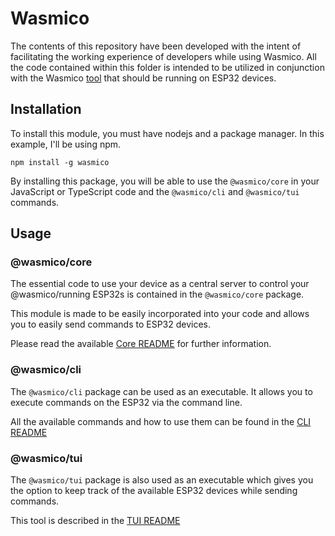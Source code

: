 # Wasmico

The contents of this repository have been developed with the intent of facilitating the working experience of developers while using Wasmico. All the code contained within this folder is intended to be utilized in conjunction with the Wasmico [tool](tool/) that should be running on ESP32 devices.

## Installation

To install this module, you must have nodejs and a package manager. In this example, I'll be using npm.

`npm install -g wasmico`

By installing this package, you will be able to use the `@wasmico/core` in your JavaScript or TypeScript code and the `@wasmico/cli` and `@wasmico/tui` commands.

## Usage

### @wasmico/core

The essential code to use your device as a central server to control your @wasmico/running ESP32s is contained in the `@wasmico/core` package.

This module is made to be easily incorporated into your code and allows you to easily send commands to ESP32 devices.

Please read the available [Core README](./core/README.md) for further information.

### @wasmico/cli

The `@wasmico/cli` package can be used as an executable. It allows you to execute commands on the ESP32 via the command line.

All the available commands and how to use them can be found in the [CLI README](./cli/README.md)

### @wasmico/tui

The `@wasmico/tui` package is also used as an executable which gives you the option to keep track of the available ESP32 devices while sending commands.

This tool is described in the [TUI README](./tui/README.md)